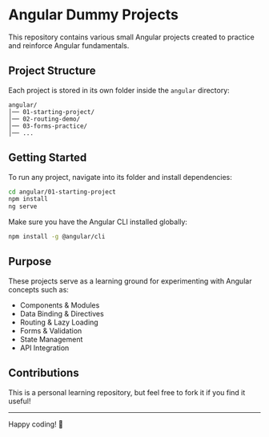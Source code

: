 # Angular Dummy Projects

This repository contains various small Angular projects created to practice and reinforce Angular fundamentals.

## Project Structure

Each project is stored in its own folder inside the `angular` directory:

```
angular/
│── 01-starting-project/
│── 02-routing-demo/
│── 03-forms-practice/
│── ...
```

## Getting Started

To run any project, navigate into its folder and install dependencies:

```sh
cd angular/01-starting-project
npm install
ng serve
```

Make sure you have the Angular CLI installed globally:

```sh
npm install -g @angular/cli
```

## Purpose

These projects serve as a learning ground for experimenting with Angular concepts such as:

- Components & Modules
- Data Binding & Directives
- Routing & Lazy Loading
- Forms & Validation
- State Management
- API Integration

## Contributions

This is a personal learning repository, but feel free to fork it if you find it useful!

---

Happy coding! 🚀

